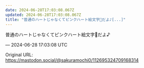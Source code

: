 ```yaml
---
date: 2024-06-28T17:03:08.067Z
updated: 2024-06-28T17:03:08.067Z
title: "普通のハートじゃなくてピンクハート絵文字🩷だよ♪[...]"
---
```


<p>普通のハートじゃなくてピンクハート絵文字🩷だよ♪</p>

&mdash; 2024-06-28 17:03:08 UTC

Original URL: https://mastodon.social/@sakuramochi0/112695324709168314
